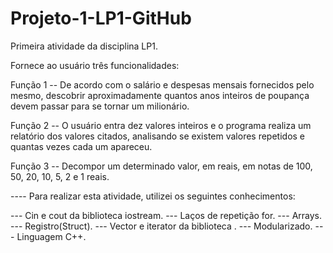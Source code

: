# Projeto-1-LP1-GitHub
Primeira atividade da disciplina LP1.

Fornece ao usuário três funcionalidades:

Função 1 -- De acordo com o salário e despesas mensais fornecidos pelo mesmo, descobrir aproximadamente quantos anos inteiros de poupança devem passar para se tornar um milionário.

Função 2 -- O usuário entra dez valores inteiros e o programa realiza um relatório dos valores citados, analisando se existem valores repetidos e quantas vezes cada um apareceu.

Função 3 -- Decompor um determinado valor, em reais, em notas de 100, 50, 20, 10, 5, 2 e 1 reais.

---- Para realizar esta atividade, utilizei os seguintes conhecimentos:

--- Cin e cout da biblioteca iostream.
--- Laços de repetição for.
--- Arrays.
--- Registro(Struct).
--- Vector e iterator da biblioteca <vector>.
--- Modularizado.
--- Linguagem C++.  
